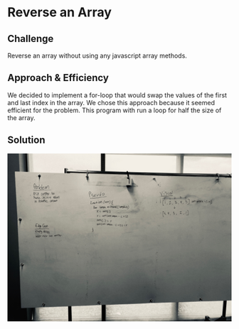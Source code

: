 # Reverse an Array

## Challenge

Reverse an array without using any javascript array methods.

## Approach & Efficiency

We decided to implement a for-loop that would swap the values of the first and last index in the array.
We chose this approach because it seemed efficient for the problem.
This program with run a loop for half the size of the array.

<!-- What approach did you take? Why? What is the Big O space/time for this approach? -->

## Solution

<img src="./assets/reverseArray.jpeg" />
